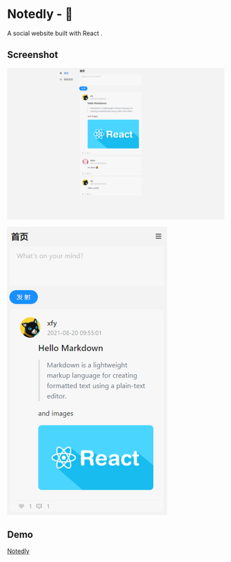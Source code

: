 # Notedly - 📔

A social website built with React .

## Screenshot

![Home](screenshot/home1.png)

![Mobile](screenshot/mobile1.png)

## Demo

[Notedly](https://demo.defectink.com/notedly/#/)